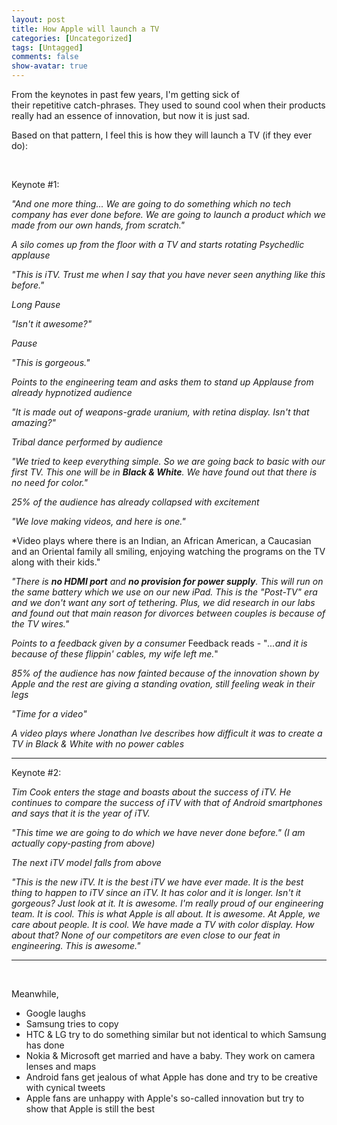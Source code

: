 ```yaml
---
layout: post
title: How Apple will launch a TV
categories: [Uncategorized]
tags: [Untagged]
comments: false
show-avatar: true
---
```


From the keynotes in past few years, I'm getting sick of their repetitive catch-phrases. They used to sound cool when their products really had an essence of innovation, but now it is just sad.

Based on that pattern, I feel this is how they will launch a TV (if they ever do):

&nbsp;

Keynote #1:

<em>"And one more thing... We are going to do something which no tech company has ever done before. We are going to launch a product which we made from our own hands, from scratch."</em>

*A silo comes up from the floor with a TV and starts rotating*
*Psychedlic applause*

<em>"This is iTV. Trust me when I say that you have never seen anything like this before."</em>

*Long Pause*

<em>"Isn't it awesome?"</em>

*Pause*

<em>"This is gorgeous."</em>

*Points to the engineering team and asks them to stand up*
*Applause from already hypnotized audience*

<em>"It is made out of weapons-grade uranium, with retina display. Isn't that amazing?"</em>

*Tribal dance performed by audience*

<em>"We tried to keep everything simple. So we are going back to basic with our first TV. This one will be in <strong>Black &amp; White</strong>. We have found out that there is no need for color."</em>

*25% of the audience has already collapsed with excitement*

<em>"We love making videos, and here is one."</em>

*Video plays where there is an Indian, an African American, a Caucasian and an Oriental family all smiling, enjoying watching the programs on the TV along with their kids."

<em>"There is <strong>no HDMI port</strong> and <strong>no provision for power supply</strong>. This will run on the same battery which we use on our new iPad. This is the "Post-TV" era and we don't want any sort of tethering. Plus, we did research in our labs and found out that main reason for divorces between couples is because of the TV wires."</em>

*Points to a feedback given by a consumer*
Feedback reads - "<em>...and it is because of these flippin' cables, my wife left me.</em>"

*85% of the audience has now fainted because of the innovation shown by Apple and the rest are giving a standing ovation, still feeling weak in their legs*

<em>"Time for a video"</em>

*A video plays where Jonathan Ive describes how difficult it was to create a TV in Black &amp; White with no power cables*

<hr />

Keynote #2:

*Tim Cook enters the stage and boasts about the success of iTV. He continues to compare the success of iTV with that of Android smartphones and says that it is the year of iTV.*

<em>"This time we are going to do which we have never done before." (I am actually copy-pasting from above)</em>

*The next iTV model falls from above*

<em>"This is the new iTV. It is the best iTV we have ever made. It is the best thing to happen to iTV since an iTV. It has color and it is longer. Isn't it gorgeous? Just look at it. It is awesome. I'm really proud of our engineering team. It is cool. This is what Apple is all about. It is awesome. At Apple, we care about people. It is cool. We have made a TV with color display. How about that? None of our competitors are even close to our feat in engineering. This is awesome."</em>

<hr />

&nbsp;

Meanwhile,
<ul>
	<li>Google laughs</li>
	<li>Samsung tries to copy</li>
	<li>HTC &amp; LG try to do something similar but not identical to which Samsung has done</li>
	<li>Nokia &amp; Microsoft get married and have a baby. They work on camera lenses and maps</li>
	<li>Android fans get jealous of what Apple has done and try to be creative with cynical tweets</li>
	<li>Apple fans are unhappy with Apple's so-called innovation but try to show that Apple is still the best</li>
</ul>
